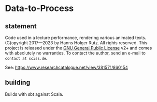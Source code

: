 # Data-to-Process

## statement

Code used in a lecture performance, rendering various animated texts. (C)opyright 2017&mdash;2023 by Hanns Holger Rutz. All rights reserved. This project is released 
under the [GNU General Public License](https://codeberg.org/sciss/Data-to-Process/src/branch/master/LICENSE) v2+ 
and comes with absolutely no warranties.
To contact the author, send an e-mail to `contact at sciss.de`.

See: https://www.researchcatalogue.net/view/381571/860154

## building

Builds with sbt against Scala.
